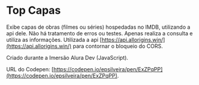 # Top Capas

Exibe capas de obras (filmes ou séries) hospedadas no IMDB, utilizando a api dele. Não há tratamento de erros ou testes. Apenas realiza a consulta e utiliza as informações. Utilizada a api [https://api.allorigins.win/](https://api.allorigins.win/) para contornar o bloqueio do CORS.

Criado durante a Imersão Alura Dev (JavaScript).

URL do Codepen: [https://codepen.io/epsilveira/pen/ExZPqPP](https://codepen.io/epsilveira/pen/ExZPqPP).
